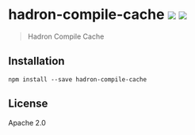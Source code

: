 # hadron-compile-cache [![][travis_img]][travis_url] [![][npm_img]][npm_url]

> Hadron Compile Cache

## Installation

```
npm install --save hadron-compile-cache
```

## License

Apache 2.0

[travis_img]: https://img.shields.io/travis/mongodb-js/compile-cache.svg?style=flat-square
[travis_url]: https://travis-ci.org/mongodb-js/compile-cache
[npm_img]: https://img.shields.io/npm/v/mongodb-compile-cache.svg?style=flat-square
[npm_url]: https://www.npmjs.org/package/mongodb-compile-cache

